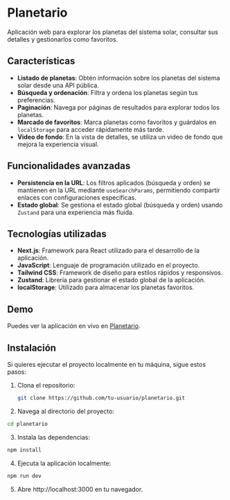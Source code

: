 # Planetario

Aplicación web para explorar los planetas del sistema solar, consultar sus detalles y gestionarlos como favoritos.

## Características

-   **Listado de planetas**: Obtén información sobre los planetas del sistema solar desde una API pública.
-   **Búsqueda y ordenación**: Filtra y ordena los planetas según tus preferencias.
-   **Paginación**: Navega por páginas de resultados para explorar todos los planetas.
-   **Marcado de favoritos**: Marca planetas como favoritos y guárdalos en `localStorage` para acceder rápidamente más tarde.
-   **Video de fondo**: En la vista de detalles, se utiliza un video de fondo que mejora la experiencia visual.

## Funcionalidades avanzadas

-   **Persistencia en la URL**: Los filtros aplicados (búsqueda y orden) se mantienen en la URL mediante `useSearchParams`, permitiendo compartir enlaces con configuraciones específicas.
-   **Estado global**: Se gestiona el estado global (búsqueda y orden) usando `Zustand` para una experiencia más fluida.

## Tecnologías utilizadas

-   **Next.js**: Framework para React utilizado para el desarrollo de la aplicación.
-   **JavaScript**: Lenguaje de programación utilizado en el proyecto.
-   **Tailwind CSS**: Framework de diseño para estilos rápidos y responsivos.
-   **Zustand**: Librería para gestionar el estado global de la aplicación.
-   **localStorage**: Utilizado para almacenar los planetas favoritos.

## Demo

Puedes ver la aplicación en vivo en [Planetario](https://planetario-change.vercel.app/).

## Instalación

Si quieres ejecutar el proyecto localmente en tu máquina, sigue estos pasos:

1. Clona el repositorio:

    ```bash
    git clone https://github.com/tu-usuario/planetario.git
    ```

2. Navega al directorio del proyecto:

```bash
cd planetario
```

3. Instala las dependencias:

```bash
npm install
```

4. Ejecuta la aplicación localmente:

```bash
npm run dev
```

5. Abre http://localhost:3000 en tu navegador.
